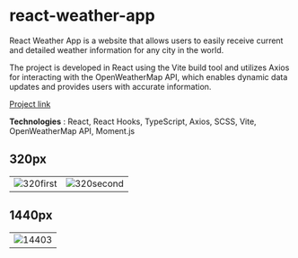 # react-weather-app
React Weather App is a website that allows users to easily receive current and detailed weather information for any city in the world.

The project is developed in React using the Vite build tool and utilizes Axios for interacting with the OpenWeatherMap API, which enables dynamic data updates and provides users with accurate information.

[Project link](https://drjbrn-weather-app.netlify.app/)

**Technologies** : React, React Hooks, TypeScript, Axios, SCSS, Vite, OpenWeatherMap API, Moment.js

## 320px
|                                     |                                     |
| ----------------------------------- | ----------------------------------- |
|![320first](https://github.com/drjbrn/react-weather-app/assets/112949144/ef40c9ad-cda5-4b57-98c3-314ae32c1be9) | ![320second](https://github.com/drjbrn/react-weather-app/assets/112949144/4ed12f2a-e49b-4019-8780-4afee831b196)|

## 1440px
|                                     |
| ----------------------------------- |
|![14403](https://github.com/drjbrn/react-weather-app/assets/112949144/3a9cc01b-5848-4c9e-a9c7-4b497ba0b49a)|
